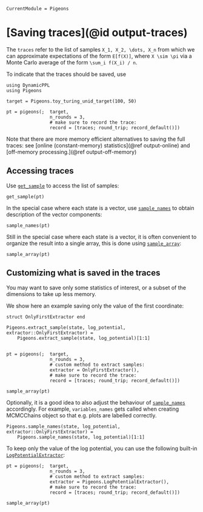 ```@meta
CurrentModule = Pigeons
```

# [Saving traces](@id output-traces)

The `traces` refer to the list of samples ``X_1, X_2, \dots, X_n``
from which we can approximate expectations of the form 
``E[f(X)]``, where ``X \sim \pi`` via 
a Monte Carlo average of the form ``\sum_i f(X_i) / n``. 

To indicate that the traces should be saved, use

```@example record-traces
using DynamicPPL
using Pigeons

target = Pigeons.toy_turing_unid_target(100, 50)

pt = pigeons(;  target, 
                n_rounds = 3,
                # make sure to record the trace:
                record = [traces; round_trip; record_default()])
```

Note that there are more memory efficient alternatives 
to saving the full traces: see 
[online (constant-memory) statistics](@ref output-online) and
[off-memory processing.](@ref output-off-memory)


## Accessing traces 

Use [`get_sample`](@ref) to access the list of samples:

```@example record-traces
get_sample(pt)
```

In the special case where each state is a vector, use 
[`sample_names`](@ref) to obtain description of the 
vector components:

```@example record-traces
sample_names(pt)
```

Still in the special case where each state is a vector, 
it is often convenient to organize the result into a single 
array, this is done using [`sample_array`](@ref):

```@example record-traces
sample_array(pt)
```


## Customizing what is saved in the traces 

You may want to save only some statistics of interest, or a subset of the dimensions to 
take up less memory. 

We show here an example saving only the 
value of the first coordinate:

```@example record-traces
struct OnlyFirstExtractor end 

Pigeons.extract_sample(state, log_potential, extractor::OnlyFirstExtractor) = 
    Pigeons.extract_sample(state, log_potential)[1:1]


pt = pigeons(;  target, 
                n_rounds = 3,
                # custom method to extract samples:
                extractor = OnlyFirstExtractor(),
                # make sure to record the trace:
                record = [traces; round_trip; record_default()])

sample_array(pt)
```

Optionally, it is a good idea to also adjust the behaviour 
of [`sample_names`](@ref) accordingly. For example, `variables_names` gets called 
when creating MCMCChains object so that e.g. plots are labelled correctly.

```@example record-traces
Pigeons.sample_names(state, log_potential, extractor::OnlyFirstExtractor) = 
    Pigeons.sample_names(state, log_potential)[1:1]
```

To keep only the value of the log potential, you can use the following built-in [`LogPotentialExtractor`](@ref):

```@example record-traces
pt = pigeons(;  target, 
                n_rounds = 3,
                # custom method to extract samples:
                extractor = Pigeons.LogPotentialExtractor(),
                # make sure to record the trace:
                record = [traces; round_trip; record_default()])

sample_array(pt)
```
